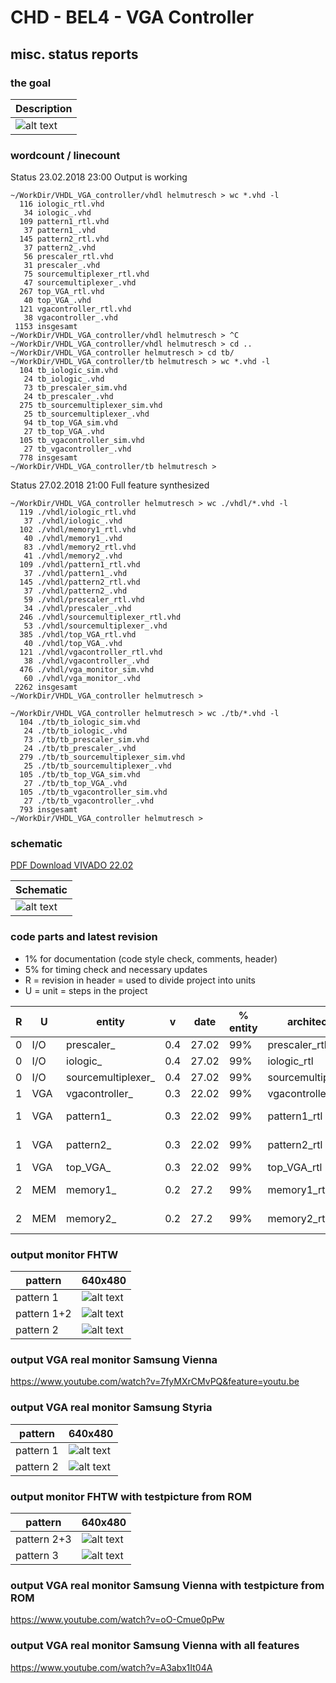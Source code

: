 # CHD - BEL4 - VGA Controller

## misc. status reports

### the goal

| Description |
|--------------------|
| ![alt text](doku/goal.png "goal VGA") |

### wordcount / linecount

Status 23.02.2018 23:00 Output is working

	~/WorkDir/VHDL_VGA_controller/vhdl helmutresch > wc *.vhd -l
	  116 iologic_rtl.vhd
	   34 iologic_.vhd
	  109 pattern1_rtl.vhd
	   37 pattern1_.vhd
	  145 pattern2_rtl.vhd
	   37 pattern2_.vhd
	   56 prescaler_rtl.vhd
	   31 prescaler_.vhd
	   75 sourcemultiplexer_rtl.vhd
	   47 sourcemultiplexer_.vhd
	  267 top_VGA_rtl.vhd
	   40 top_VGA_.vhd
	  121 vgacontroller_rtl.vhd
	   38 vgacontroller_.vhd
	 1153 insgesamt
	~/WorkDir/VHDL_VGA_controller/vhdl helmutresch > ^C
	~/WorkDir/VHDL_VGA_controller/vhdl helmutresch > cd ..
	~/WorkDir/VHDL_VGA_controller helmutresch > cd tb/
	~/WorkDir/VHDL_VGA_controller/tb helmutresch > wc *.vhd -l
	  104 tb_iologic_sim.vhd
	   24 tb_iologic_.vhd
	   73 tb_prescaler_sim.vhd
	   24 tb_prescaler_.vhd
	  275 tb_sourcemultiplexer_sim.vhd
	   25 tb_sourcemultiplexer_.vhd
	   94 tb_top_VGA_sim.vhd
	   27 tb_top_VGA_.vhd
	  105 tb_vgacontroller_sim.vhd
	   27 tb_vgacontroller_.vhd
	  778 insgesamt
	~/WorkDir/VHDL_VGA_controller/tb helmutresch > 

Status 27.02.2018 21:00 Full feature synthesized

	~/WorkDir/VHDL_VGA_controller helmutresch > wc ./vhdl/*.vhd -l
	  119 ./vhdl/iologic_rtl.vhd
	   37 ./vhdl/iologic_.vhd
	  102 ./vhdl/memory1_rtl.vhd
	   40 ./vhdl/memory1_.vhd
	   83 ./vhdl/memory2_rtl.vhd
	   41 ./vhdl/memory2_.vhd
	  109 ./vhdl/pattern1_rtl.vhd
	   37 ./vhdl/pattern1_.vhd
	  145 ./vhdl/pattern2_rtl.vhd
	   37 ./vhdl/pattern2_.vhd
	   59 ./vhdl/prescaler_rtl.vhd
	   34 ./vhdl/prescaler_.vhd
	  246 ./vhdl/sourcemultiplexer_rtl.vhd
	   53 ./vhdl/sourcemultiplexer_.vhd
	  385 ./vhdl/top_VGA_rtl.vhd
	   40 ./vhdl/top_VGA_.vhd
	  121 ./vhdl/vgacontroller_rtl.vhd
	   38 ./vhdl/vgacontroller_.vhd
	  476 ./vhdl/vga_monitor_sim.vhd
	   60 ./vhdl/vga_monitor_.vhd
	 2262 insgesamt
	~/WorkDir/VHDL_VGA_controller helmutresch > 

	~/WorkDir/VHDL_VGA_controller helmutresch > wc ./tb/*.vhd -l
	  104 ./tb/tb_iologic_sim.vhd
	   24 ./tb/tb_iologic_.vhd
	   73 ./tb/tb_prescaler_sim.vhd
	   24 ./tb/tb_prescaler_.vhd
	  279 ./tb/tb_sourcemultiplexer_sim.vhd
	   25 ./tb/tb_sourcemultiplexer_.vhd
	  105 ./tb/tb_top_VGA_sim.vhd
	   27 ./tb/tb_top_VGA_.vhd
	  105 ./tb/tb_vgacontroller_sim.vhd
	   27 ./tb/tb_vgacontroller_.vhd
	  793 insgesamt
	~/WorkDir/VHDL_VGA_controller helmutresch > 

### schematic

[PDF Download VIVADO 22.02](doku/22.02.2018_schematic.pdf)

| Schematic |
|--------------------|
| ![alt text](doku/schematic.png "schematic VGA") |

### code parts and latest revision

- 1% for documentation (code style check, comments, header)
- 5% for timing check and necessary updates
- R = revision in header = used to divide project into units
- U = unit = steps in the project

| R | U | entity | v | date | % entity | architecture | % code | remark |
| -------- | ---- | ------ | ------- | ---- | -------- | ------------ | ------ | ------ |
| 0 | I/O | prescaler_ | 0.4 | 27.02 | 99% | prescaler_rtl | 99% | - |
| 0 | I/O | iologic_ | 0.4 | 27.02 | 99% | iologic_rtl | 99% | - |
| 0 | I/O | sourcemultiplexer_ | 0.4 | 27.02 | 99% | sourcemultiplexer_rtl | 99% | - |
| 1 | VGA | vgacontroller_ | 0.3 | 22.02 | 99% | vgacontroller_rtl | 99% | - |
| 1 | VGA | pattern1_ | 0.3 | 22.02 | 99% | pattern1_rtl | 94% | timing-check |
| 1 | VGA | pattern2_ | 0.3 | 22.02 | 99% | pattern2_rtl | 94% | timing-check |
| 1 | VGA | top_VGA_ | 0.3 | 22.02 | 99% | top_VGA_rtl | 99% | synthesized |
| 2 | MEM | memory1_ | 0.2 | 27.2 | 99% | memory1_rtl | 94% | timing-check |
| 2 | MEM | memory2_ | 0.2 | 27.2 | 99% | memory2_rtl | 94% | timing-check |

### output monitor FHTW

| pattern | 640x480 |
|-------- | ------- |
| pattern 1 	| ![alt text](doku/frame01.png "pattern 1") |
| pattern 1+2 |  ![alt text](doku/frame02.png "pattern 1+2") |
| pattern 2 |  ![alt text](doku/frame03.png "pattern 2") |

### output VGA real monitor Samsung Vienna

https://www.youtube.com/watch?v=7fyMXrCMvPQ&feature=youtu.be

### output VGA real monitor Samsung Styria

| pattern | 640x480 |
|-------- | ------- |
| pattern 1 | ![alt text](doku/fotopattern01.jpg "pattern 1") |
| pattern 2 | ![alt text](doku/fotopattern02.jpg "pattern 2") |

### output monitor FHTW with testpicture from ROM

| pattern | 640x480 |
|-------- | ------- |
| pattern 2+3 | ![alt text](doku/frame04.png "pattern 1") |
| pattern 3 |  ![alt text](doku/frame05.png "pattern 1+2") |

### output VGA real monitor Samsung Vienna with testpicture from ROM

https://www.youtube.com/watch?v=oO-Cmue0pPw

### output VGA real monitor Samsung Vienna with all features

https://www.youtube.com/watch?v=A3abx1It04A
